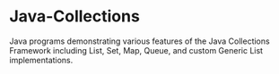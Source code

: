 # Java-Collections
Java programs demonstrating various features of the Java Collections Framework including List, Set, Map, Queue, and custom Generic List implementations.
